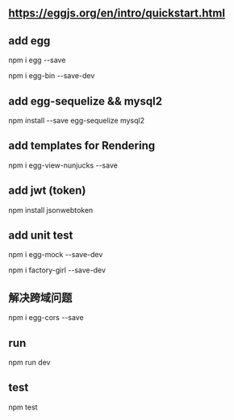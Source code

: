 ## https://eggjs.org/en/intro/quickstart.html

## add egg 
npm i egg --save

npm i egg-bin --save-dev

## add egg-sequelize && mysql2
npm install --save egg-sequelize mysql2

## add templates for Rendering
npm i egg-view-nunjucks --save

## add jwt (token)
npm install jsonwebtoken

## add unit test
npm i egg-mock --save-dev

npm i factory-girl  --save-dev

## 解决跨域问题
npm i egg-cors --save

## run
npm run dev

## test
npm test
